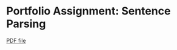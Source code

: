 # Portfolio Assignment: Sentence Parsing

[PDF file](https://github.com/linusfackler/CS4395-NLP/blob/main/Sentence%20Parsing/Sentence-Parsing.pdf)